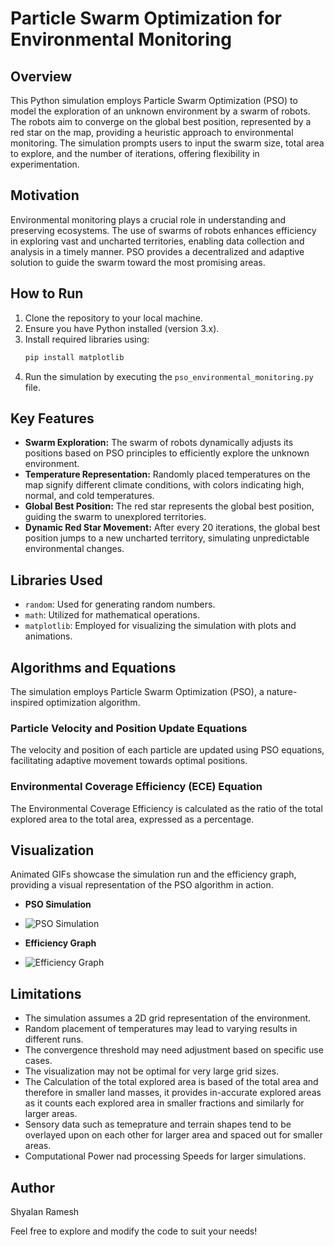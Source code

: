 # Particle Swarm Optimization for Environmental Monitoring

## Overview

This Python simulation employs Particle Swarm Optimization (PSO) to model the exploration of an unknown environment by a swarm of robots. The robots aim to converge on the global best position, represented by a red star on the map, providing a heuristic approach to environmental monitoring. The simulation prompts users to input the swarm size, total area to explore, and the number of iterations, offering flexibility in experimentation.

## Motivation

Environmental monitoring plays a crucial role in understanding and preserving ecosystems. The use of swarms of robots enhances efficiency in exploring vast and uncharted territories, enabling data collection and analysis in a timely manner. PSO provides a decentralized and adaptive solution to guide the swarm toward the most promising areas.

## How to Run

1. Clone the repository to your local machine.
2. Ensure you have Python installed (version 3.x).
3. Install required libraries using:
    ```bash
    pip install matplotlib
    ```
4. Run the simulation by executing the `pso_environmental_monitoring.py` file.

## Key Features

- **Swarm Exploration:** The swarm of robots dynamically adjusts its positions based on PSO principles to efficiently explore the unknown environment.
- **Temperature Representation:** Randomly placed temperatures on the map signify different climate conditions, with colors indicating high, normal, and cold temperatures.
- **Global Best Position:** The red star represents the global best position, guiding the swarm to unexplored territories.
- **Dynamic Red Star Movement:** After every 20 iterations, the global best position jumps to a new uncharted territory, simulating unpredictable environmental changes.

## Libraries Used

- `random`: Used for generating random numbers.
- `math`: Utilized for mathematical operations.
- `matplotlib`: Employed for visualizing the simulation with plots and animations.

## Algorithms and Equations

The simulation employs Particle Swarm Optimization (PSO), a nature-inspired optimization algorithm.

### Particle Velocity and Position Update Equations

The velocity and position of each particle are updated using PSO equations, facilitating adaptive movement towards optimal positions.

### Environmental Coverage Efficiency (ECE) Equation

The Environmental Coverage Efficiency is calculated as the ratio of the total explored area to the total area, expressed as a percentage.

## Visualization

Animated GIFs showcase the simulation run and the efficiency graph, providing a visual representation of the PSO algorithm in action.

- **PSO Simulation**
- ![PSO Simulation](Data/exploration1.gif)

- **Efficiency Graph**
- ![Efficiency Graph](Data/efficiency_graph.gif)

## Limitations

- The simulation assumes a 2D grid representation of the environment.
- Random placement of temperatures may lead to varying results in different runs.
- The convergence threshold may need adjustment based on specific use cases.
- The visualization may not be optimal for very large grid sizes.
- The Calculation of the total explored area is based of the total area and therefore in smaller land masses, it provides in-accurate explored areas as it counts each explored area in smaller fractions and similarly for larger areas.
- Sensory data such as temeprature and terrain shapes tend to be overlayed upon on each other for larger area and spaced out for smaller areas.
- Computational Power nad processing Speeds for larger simulations.

## Author

Shyalan Ramesh

Feel free to explore and modify the code to suit your needs!
